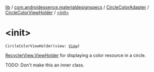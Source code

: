 [lib](../../../index.md) / [com.androidessence.materialdesignspecs](../../index.md) / [CircleColorAdapter](../index.md) / [CircleColorViewHolder](index.md) / [&lt;init&gt;](./-init-.md)

# &lt;init&gt;

`CircleColorViewHolder(view: `[`View`](https://developer.android.com/reference/android/view/View.html)`)`

[RecyclerView.ViewHolder](#) for displaying a color resource in a circle.

TODO: Don't make this an inner class.

